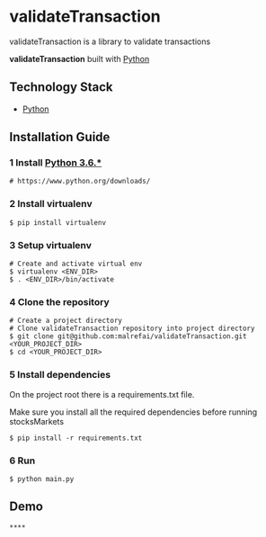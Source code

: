 # validateTransaction

validateTransaction is a library to validate transactions

**validateTransaction** built with [Python][0]

## Technology Stack

- [Python][0]


## Installation Guide

### 1 Install [Python 3.6.*][1]

    # https://www.python.org/downloads/

### 2 Install virtualenv

	$ pip install virtualenv
	
### 3 Setup virtualenv

	# Create and activate virtual env
	$ virtualenv <ENV_DIR>
	$ . <ENV_DIR>/bin/activate

### 4 Clone the repository

    # Create a project directory 
	# Clone validateTransaction repository into project directory
    $ git clone git@github.com:malrefai/validateTransaction.git <YOUR_PROJECT_DIR>
    $ cd <YOUR_PROJECT_DIR>


### 5 Install dependencies
On the project root there is a requirements.txt file. 

Make sure you install all the required dependencies before running stocksMarkets

    $ pip install -r requirements.txt


### 6 Run

    $ python main.py


## Demo

    ****

[0]: https://www.python.org/
[1]: https://www.python.org/downloads/

